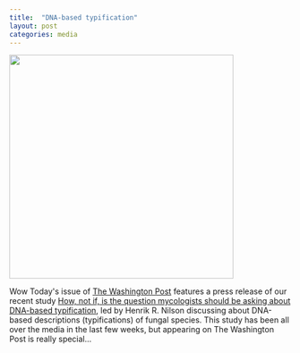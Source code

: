 ```yaml
---
title:  "DNA-based typification"
layout: post
categories: media
---
```


<img src="https://github.com/vuthuyduong/vuthuyduong.github.io/assets/24915122/9ab0e564-96fe-4780-9f8a-d04b6919c6bc" height="400"/>

Wow Today's issue of [The Washington Post](https://www.washingtonpost.com/science/2023/04/15/dark-fungi-naming-controversy/) features a press release of our recent study 
[How, not if, is the question mycologists should be asking about DNA-based typification](10.3897/mycokeys.96.102669), led by Henrik R. Nilson discussing about DNA-based descriptions (typifications) of fungal species.
This study has been all over the media in the last few weeks, but appearing on The Washington Post is really special...
